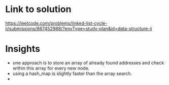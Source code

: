 # Link to solution
https://leetcode.com/problems/linked-list-cycle-ii/submissions/867452988/?envType=study-plan&id=data-structure-ii

# Insights
* one approach is to store an array of already found addresses and check within this array for every new node.
* using a hash_map is slightly faster than the array search.
* 
